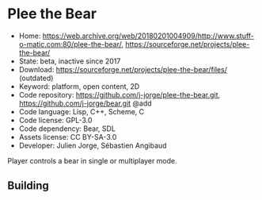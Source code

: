 # Plee the Bear

- Home: https://web.archive.org/web/20180201004909/http://www.stuff-o-matic.com:80/plee-the-bear/, https://sourceforge.net/projects/plee-the-bear/
- State: beta, inactive since 2017
- Download: https://sourceforge.net/projects/plee-the-bear/files/ (outdated)
- Keyword: platform, open content, 2D
- Code repository: https://github.com/j-jorge/plee-the-bear.git, https://github.com/j-jorge/bear.git @add
- Code language: Lisp, C++, Scheme, C
- Code license: GPL-3.0
- Code dependency: Bear, SDL
- Assets license: CC BY-SA-3.0
- Developer: Julien Jorge, Sébastien Angibaud

Player controls a bear in single or multiplayer mode.

## Building
